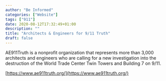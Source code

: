 ```yaml
---
author: "Be Informed"
categories: ["Website"]
tags: ["911"]
date: 2020-08-12T17:32:49+01:00
description: ""
title: "Architects & Engineers for 9/11 Truth"
draft: false
---
```


AE911Truth is a nonprofit organization that represents more than 3,000 architects and engineers who are calling for a new investigation into the destruction of the World Trade Center Twin Towers and Building 7 on 9/11.

[https://www.ae911truth.org/](https://www.ae911truth.org/)